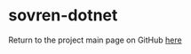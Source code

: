 # sovren-dotnet
Return to the project main page on GitHub [here][gh-url]

[gh-url]: https://github.com/sovren/sovren-dotnet/
